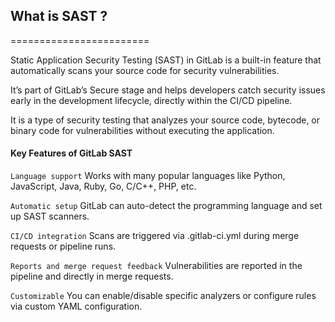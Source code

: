 ## What is SAST ?
========================


Static Application Security Testing (SAST) in GitLab is a built-in feature that automatically scans your source code for security vulnerabilities. 

It’s part of GitLab’s Secure stage and helps developers catch security issues early in the development lifecycle, directly within the CI/CD pipeline.

It is a type of security testing that analyzes your source code, bytecode, or binary code for vulnerabilities without executing the application.

#### Key Features of GitLab SAST

`Language support` Works with many popular languages like Python, JavaScript, Java, Ruby, Go, C/C++, PHP, etc.

`Automatic setup` GitLab can auto-detect the programming language and set up SAST scanners.

`CI/CD integration` Scans are triggered via .gitlab-ci.yml during merge requests or pipeline runs.

`Reports and merge request feedback` Vulnerabilities are reported in the pipeline and directly in merge requests.

`Customizable` You can enable/disable specific analyzers or configure rules via custom YAML configuration.
